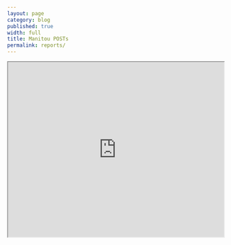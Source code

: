 ```yaml
---
layout: page
category: blog
published: true
width: full
title: Manitou POSTs
permalink: reports/
---
```


<iframe src="https://app.localdata.com/#surveys/manitouposts/reports" width="100%" id="iframe" style="height: 408px;"></iframe>
